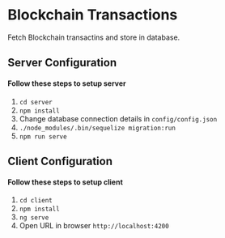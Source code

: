 # Blockchain Transactions

Fetch Blockchain transactins and store in database.


## Server Configuration
#### Follow these steps to setup server
 1. `cd server`
 2. `npm install`
 3. Change database connection details in `config/config.json`
 4. `./node_modules/.bin/sequelize migration:run`
 5. `npm run serve`

## Client Configuration
#### Follow these steps to setup client
 1. `cd client`
 2. `npm install`
 3. `ng serve`
 4. Open URL in browser `http://localhost:4200`
